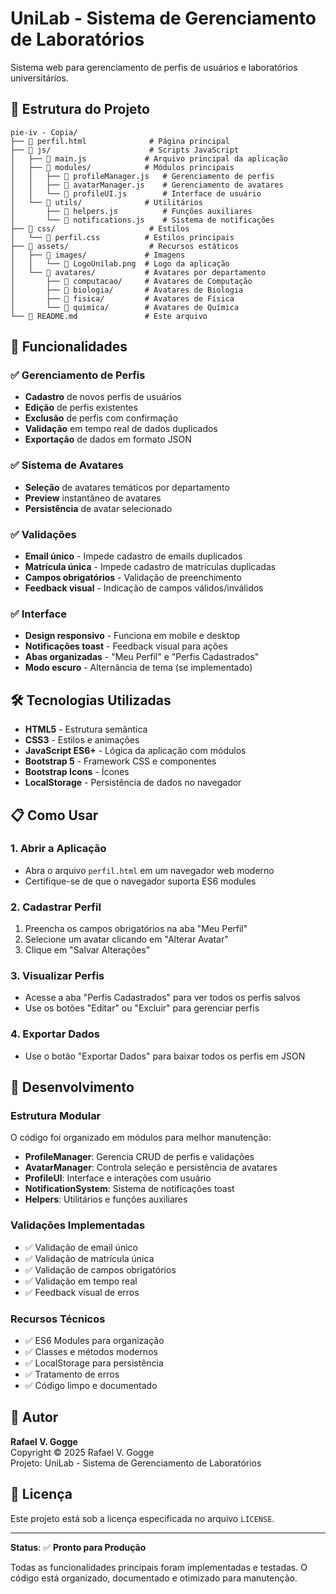 # UniLab - Sistema de Gerenciamento de Laboratórios

Sistema web para gerenciamento de perfis de usuários e laboratórios universitários.

## 📁 Estrutura do Projeto

```
pie-iv - Copia/
├── 📄 perfil.html              # Página principal
├── 📁 js/                      # Scripts JavaScript
│   ├── 📄 main.js             # Arquivo principal da aplicação
│   ├── 📁 modules/            # Módulos principais
│   │   ├── 📄 profileManager.js   # Gerenciamento de perfis
│   │   ├── 📄 avatarManager.js    # Gerenciamento de avatares
│   │   └── 📄 profileUI.js        # Interface de usuário
│   └── 📁 utils/              # Utilitários
│       ├── 📄 helpers.js          # Funções auxiliares
│       └── 📄 notifications.js    # Sistema de notificações
├── 📁 css/                     # Estilos
│   └── 📄 perfil.css          # Estilos principais
├── 📁 assets/                  # Recursos estáticos
│   ├── 📁 images/             # Imagens
│   │   └── 📄 LogoUnilab.png  # Logo da aplicação
│   └── 📁 avatares/           # Avatares por departamento
│       ├── 📁 computacao/     # Avatares de Computação
│       ├── 📁 biologia/       # Avatares de Biologia
│       ├── 📁 fisica/         # Avatares de Física
│       └── 📁 quimica/        # Avatares de Química
└── 📄 README.md               # Este arquivo
```

## 🚀 Funcionalidades

### ✅ Gerenciamento de Perfis
- **Cadastro** de novos perfis de usuários
- **Edição** de perfis existentes
- **Exclusão** de perfis com confirmação
- **Validação** em tempo real de dados duplicados
- **Exportação** de dados em formato JSON

### ✅ Sistema de Avatares
- **Seleção** de avatares temáticos por departamento
- **Preview** instantâneo de avatares
- **Persistência** de avatar selecionado

### ✅ Validações
- **Email único** - Impede cadastro de emails duplicados
- **Matrícula única** - Impede cadastro de matrículas duplicadas
- **Campos obrigatórios** - Validação de preenchimento
- **Feedback visual** - Indicação de campos válidos/inválidos

### ✅ Interface
- **Design responsivo** - Funciona em mobile e desktop
- **Notificações toast** - Feedback visual para ações
- **Abas organizadas** - "Meu Perfil" e "Perfis Cadastrados"
- **Modo escuro** - Alternância de tema (se implementado)

## 🛠️ Tecnologias Utilizadas

- **HTML5** - Estrutura semântica
- **CSS3** - Estilos e animações
- **JavaScript ES6+** - Lógica da aplicação com módulos
- **Bootstrap 5** - Framework CSS e componentes
- **Bootstrap Icons** - Ícones
- **LocalStorage** - Persistência de dados no navegador

## 📋 Como Usar

### 1. Abrir a Aplicação
- Abra o arquivo `perfil.html` em um navegador web moderno
- Certifique-se de que o navegador suporta ES6 modules

### 2. Cadastrar Perfil
1. Preencha os campos obrigatórios na aba "Meu Perfil"
2. Selecione um avatar clicando em "Alterar Avatar"
3. Clique em "Salvar Alterações"

### 3. Visualizar Perfis
- Acesse a aba "Perfis Cadastrados" para ver todos os perfis salvos
- Use os botões "Editar" ou "Excluir" para gerenciar perfis

### 4. Exportar Dados
- Use o botão "Exportar Dados" para baixar todos os perfis em JSON

## 🔧 Desenvolvimento

### Estrutura Modular
O código foi organizado em módulos para melhor manutenção:

- **ProfileManager**: Gerencia CRUD de perfis e validações
- **AvatarManager**: Controla seleção e persistência de avatares  
- **ProfileUI**: Interface e interações com usuário
- **NotificationSystem**: Sistema de notificações toast
- **Helpers**: Utilitários e funções auxiliares

### Validações Implementadas
- ✅ Validação de email único
- ✅ Validação de matrícula única
- ✅ Validação de campos obrigatórios
- ✅ Validação em tempo real
- ✅ Feedback visual de erros

### Recursos Técnicos
- ✅ ES6 Modules para organização
- ✅ Classes e métodos modernos
- ✅ LocalStorage para persistência
- ✅ Tratamento de erros
- ✅ Código limpo e documentado

## 📝 Autor

**Rafael V. Gogge**  
Copyright © 2025 Rafael V. Gogge  
Projeto: UniLab - Sistema de Gerenciamento de Laboratórios

## 📄 Licença

Este projeto está sob a licença especificada no arquivo `LICENSE`.

---

**Status**: ✅ **Pronto para Produção**

Todas as funcionalidades principais foram implementadas e testadas. O código está organizado, documentado e otimizado para manutenção.
